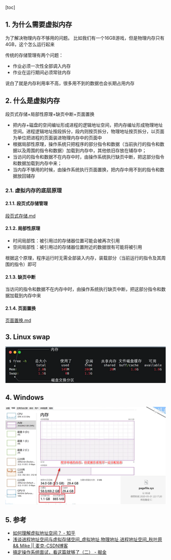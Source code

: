 [toc]

## 1. 为什么需要虚拟内存
为了解决物理内存不够用的问题。
比如我们有一个16GB游戏，但是物理内存只有4GB，这个怎么运行起来

传统的存储管理有两个问题：

- 作业必须一次性全部调入内存
- 作业在运行期间必须常驻内存

说白了就是内存利用率不高，很多用不到的数据也会长期占用内存

## 2. 什么是虚拟内存

段页式存储+局部性原理+缺页中断+页面置换

- 把内存+磁盘的空间编址形成进程的逻辑地址空间，把内存编址形成物理地址空间。进程逻辑地址按段拆分，段内则按页拆分，物理地址按页拆分，以页面为单位把进程的页面装进物理内存中的页面中
- 根据局部性原理，操作系统只把程序的部分指令和数据（当前执行的指令和数据以及周围的指令和数据）加载到内存中，其他依旧存放在辅存中；
- 当访问的指令和数据不在内存中时，由操作系统执行缺页中断，把这部分指令和数据加载到内存中来；
- 当内存不够用的时候，由操作系统执行页面置换，把内存中用不到的指令和数据放回辅存

### 2.1. 虚拟内存的底层原理
#### 2.1.1. 段页式存储管理
[段页式存储.md](段页式存储.md)


#### 2.1.2. 局部性原理
- 时间局部性：被引用过的存储器位置可能会被再次引用
- 空间局部性：被引用过的存储器位置附近的数据很有可能将被引用

根据这个原理，程序运行时无需全部装入内存，装载部分（当前运行的指令及其周围的指令）即可

#### 2.1.3. 缺页中断
当访问的指令和数据不在内存中时，由操作系统执行缺页中断，把这部分指令和数据加载到内存中来

#### 2.1.4. 页面置换
[页面置换.md](页面置换.md)

## 3. Linux swap
![](https://raw.githubusercontent.com/TDoct/images/master/1598181203_20200622231457185_7609.png)
## 4. Windows
![](https://raw.githubusercontent.com/TDoct/images/master/1598181205_20200622231554351_917.png)
## 5. 参考
- [如何理解虚拟地址空间？ \- 知乎](https://www.zhihu.com/question/290504400)
- [浅谈进程地址空间与虚拟存储空间\_虚拟地址,物理地址,进程地址空间\_秋叶原 && Mike \|\| 麦克\-CSDN博客](https://blog.csdn.net/tennysonsky/article/details/45092229)
- [搞定操作系统面试，看这篇就够了（二） \- 掘金](https://juejin.im/post/5cb048f0e51d456e3428c0cd)